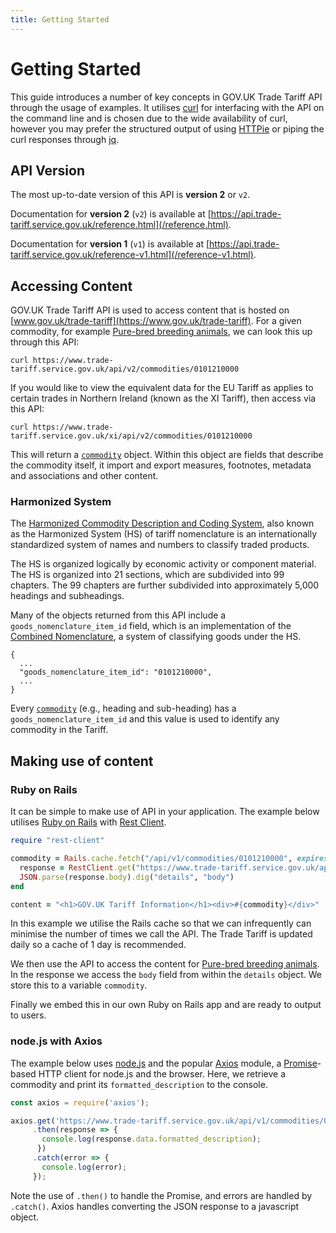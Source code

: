 ```yaml
---
title: Getting Started
---
```


# Getting Started

This guide introduces a number of key concepts in GOV.UK Trade Tariff API through the usage of examples. It utilises [curl](https://curl.haxx.se/) for interfacing with the API on the command line and is chosen due to the wide availability of curl, however you may prefer the structured output of using [HTTPie](https://httpie.org/) or piping the curl responses through [jq](https://stedolan.github.io/jq/).

## API Version

The most up-to-date version of this API is __version 2__ or `v2`.

Documentation for __version 2__ (`v2`) is available at [https://api.trade-tariff.service.gov.uk/reference.html](/reference.html).

Documentation for __version 1__ (`v1`) is available at [https://api.trade-tariff.service.gov.uk/reference-v1.html](/reference-v1.html).

## Accessing Content

GOV.UK Trade Tariff API is used to access content that is hosted on [www.gov.uk/trade-tariff](https://www.gov.uk/trade-tariff). For a given commodity, for example [Pure-bred breeding animals](https://www.trade-tariff.service.gov.uk/trade-tariff/commodities/0101210000), we can look this up through this API:

```shell
curl https://www.trade-tariff.service.gov.uk/api/v2/commodities/0101210000
```

If you would like to view the equivalent data for the EU Tariff as applies to certain trades in
Northern Ireland (known as the XI Tariff), then access via this API:

```shell
curl https://www.trade-tariff.service.gov.uk/xi/api/v2/commodities/0101210000
```

This will return a [`commodity`][commodity] object. Within this object are fields that describe the commodity itself, it import and export measures, footnotes, metadata and associations and other content.

### Harmonized System

The [Harmonized Commodity Description and Coding System][harmonized-system], also known as the Harmonized System (HS) of tariff nomenclature is an internationally standardized system of names and numbers to classify traded products.

The HS is organized logically by economic activity or component material. The HS is organized into 21 sections, which are subdivided into 99 chapters. The 99 chapters are further subdivided into approximately 5,000 headings and subheadings.

Many of the objects returned from this API include a `goods_nomenclature_item_id` field, which is an implementation of the [Combined Nomenclature][combined-nomenclature], a system of classifying goods under the HS.

```
{
  ...
  "goods_nomenclature_item_id": "0101210000",
  ...
}
```

Every [`commodity`][commodity] (e.g., heading and sub-heading) has a `goods_nomenclature_item_id` and this value is used to identify any commodity in the Tariff.

<!-- The "base" aspect of this field is used as it indicates the root path of this
piece of content as some pieces of content
[span multiple pages][multiple-pages]. -->

<!-- ### Measures

```
{
  ...
  "import_measures": [ 
    {
      "id": 3563221,
      ...
    }
  ],
  "export_measures": [
    {
      "id": 3563221,
      ...
    }
   ],
  ...
}
```

The `import_measures` and `import_measures` fields contain information about measures that affect importing and exporting goods. These fields are arrays, containing a number of `measure` objects, and each of these objects is a single import or export measure that applies to a commodity.
 -->
## Making use of content

### Ruby on Rails

It can be simple to make use of API in your application. The example below utilises [Ruby on Rails](http://rubyonrails.org/) with [Rest Client](https://github.com/rest-client/rest-client).


```ruby
require "rest-client"

commodity = Rails.cache.fetch("/api/v1/commodities/0101210000", expires_in: 1.day) do
  response = RestClient.get("https://www.trade-tariff.service.gov.uk/api/v1/commodities/0101210000", { content_type: "json" })
  JSON.parse(response.body).dig("details", "body")
end

content = "<h1>GOV.UK Tariff Information</h1><div>#{commodity}</div>"
```

In this example we utilise the Rails cache so that we can infrequently can minimise the number of times we call the API. The Trade Tariff is updated daily so a cache of 1 day is recommended.

We then use the API to access the content for [Pure-bred breeding animals](https://www.trade-tariff.service.gov.uk/trade-tariff/commodities/0101210000). In the response we access the `body` field from within the `details` object. We store this to a variable `commodity`.

Finally we embed this in our own Ruby on Rails app and are ready to output to users.

### node.js with Axios

The example below uses [node.js](https://nodejs.org/) and the popular [Axios](https://github.com/axios/axios) module, a [Promise](https://developer.mozilla.org/en-US/docs/Web/JavaScript/Guide/Using_promises)-based HTTP client for node.js and the browser. Here, we retrieve a commodity and print its `formatted_description` to the console.

```javascript
const axios = require('axios');

axios.get('https://www.trade-tariff.service.gov.uk/api/v1/commodities/0101210000')
     .then(response => {
       console.log(response.data.formatted_description);
      })
     .catch(error => {
       console.log(error);
     });
```

Note the use of `.then()` to handle the Promise, and errors are handled by `.catch()`. Axios handles converting the JSON response to a javascript object.


[commodity]: /reference.html#commodity
[harmonized-system]: http://www.wcoomd.org/en/topics/nomenclature/overview/what-is-the-harmonized-system.aspx
[combined-nomenclature]: https://ec.europa.eu/taxation_customs/business/calculation-customs-duties/what-is-common-customs-tariff/combined-nomenclature_en
